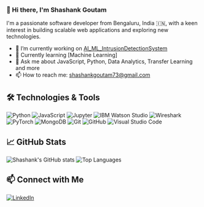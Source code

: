 ### 👋 Hi there, I'm Shashank Goutam

I'm a passionate software developer from Bengaluru, India 🇮🇳, with a keen interest in building scalable web applications and exploring new technologies.

- 🔭 I’m currently working on [AI_ML_IntrusionDetectionSystem](https://github.com/ShashankGoutam/AI_ML_IntrusionDetectionSystem.git)
- 🌱 Currently learning [Machine Learning]
- 💬 Ask me about JavaScript, Python, Data Analytics, Transfer Learning and more
- 📫 How to reach me: [shashankgoutam73@gmail.com](shashankgoutam73@gmail.com)



## 🛠️ Technologies & Tools
![Python](https://img.shields.io/badge/-Python-3776AB?style=flat&logo=python&logoColor=white)
![JavaScript](https://img.shields.io/badge/-JavaScript-black?style=flat-square&logo=javascript)
![Jupyter](https://img.shields.io/badge/-Jupyter-F37626?style=flat-square&logo=jupyter&logoColor=white)
![IBM Watson Studio](https://img.shields.io/badge/-IBM%20Watson%20Studio-052FAD?style=flat-square&logo=ibm&logoColor=white)
![Wireshark](https://img.shields.io/badge/-Wireshark-1679A7?style=flat-square&logo=wireshark&logoColor=white)
![PyTorch](https://img.shields.io/badge/-PyTorch-EE4C2C?style=flat-square&logo=pytorch&logoColor=white)
![MongoDB](https://img.shields.io/badge/-MongoDB-black?style=flat-square&logo=mongodb)
![Git](https://img.shields.io/badge/-Git-black?style=flat-square&logo=git)
![GitHub](https://img.shields.io/badge/-GitHub-black?style=flat-square&logo=github)
![Visual Studio Code](https://img.shields.io/badge/-VSCode-black?style=flat-square&logo=visual-studio-code)


## 📈 GitHub Stats
![Shashank's GitHub stats](https://github-readme-stats.vercel.app/api?username=ShashankGoutam&show_icons=true&theme=radical)
![Top Languages](https://github-readme-stats.vercel.app/api/top-langs/?username=ShashankGoutam&layout=compact&theme=radical)

## 📫 Connect with Me
[![LinkedIn](https://img.shields.io/badge/-LinkedIn-0077B5?style=flat&logo=linkedin&logoColor=white)](https://www.linkedin.com/in/shashank-goutam-735924288/)
